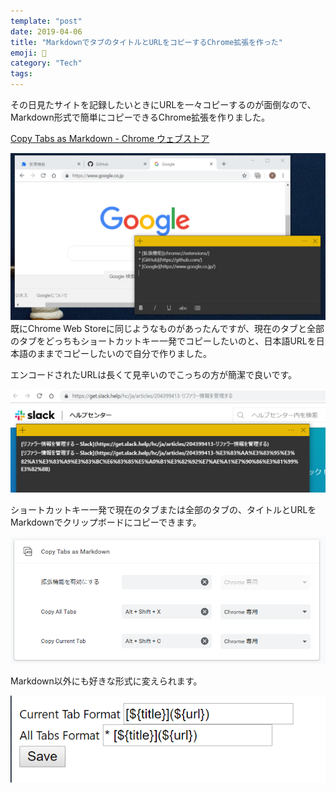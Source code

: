 ```yaml
---
template: "post"
date: 2019-04-06
title: "MarkdownでタブのタイトルとURLをコピーするChrome拡張を作った"
emoji: 🔨
category: "Tech"
tags:
---
```


その日見たサイトを記録したいときにURLを一々コピーするのが面倒なので、Markdown形式で簡単にコピーできるChrome拡張を作りました。

[Copy Tabs as Markdown - Chrome ウェブストア](https://chrome.google.com/webstore/detail/copy-tabs-as-Markdown/bijpamokpnoogjbboljnepcbmookobnm)

![extension-image1](../../images/2019/chrome-extension-copy-tabs-as-markdown/chrome-extension-copy-tabs-as-markdown-image1.png)
既にChrome Web Storeに同じようなものがあったんですが、現在のタブと全部のタブをどっちもショートカットキー一発でコピーしたいのと、日本語URLを日本語のままでコピーしたいので自分で作りました。

エンコードされたURLは長くて見辛いのでこっちの方が簡潔で良いです。

![extension-image2](../../images/2019/chrome-extension-copy-tabs-as-markdown/chrome-extension-copy-tabs-as-markdown-image2.png)

ショートカットキー一発で現在のタブまたは全部のタブの、タイトルとURLをMarkdownでクリップボードにコピーできます。

![extension-image3](../../images/2019/chrome-extension-copy-tabs-as-markdown/chrome-extension-copy-tabs-as-markdown-image3.png)

Markdown以外にも好きな形式に変えられます。

![extension-image4](../../images/2019/chrome-extension-copy-tabs-as-markdown/chrome-extension-copy-tabs-as-markdown-image4.png)
